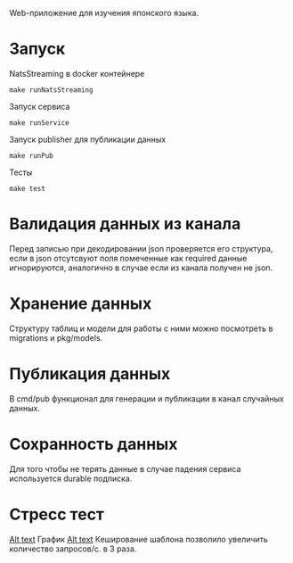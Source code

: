 Web-приложение для изучения японского языка.

# Запуск
NatsStreaming в docker контейнере
```
make runNatsStreaming
```
Запуск сервиса
```
make runService
```
Запуск publisher для публикации данных
```
make runPub
```
Тесты
```
make test
```
# Валидация данных из канала
Перед записью при декодировании json проверяется его структура, если в json отсутсвуют поля помеченные как required данные игнорируются, аналогично в случае если из канала получен не json.
# Хранение данных
Структуру таблиц и модели для работы с ними можно посмотреть в migrations и pkg/models.
# Публикация данных
В cmd/pub функционал для генерации и публикации в канал случайных данных. 
# Сохранность данных
Для того чтобы не терять данные в случае падения сервиса используется durable подписка.
# Стресс тест
[Alt text](relative/path/to/img.jpg?raw=true "Title") 
График
[Alt text](relative/path/to/img.jpg?raw=true "Graph") 
Кеширование шаблона позволило увеличить количество запросов/c. в 3 раза.
